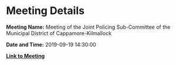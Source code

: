 # Meeting Details

**Meeting Name:** Meeting of the Joint Policing Sub-Committee of the Municipal District of Cappamore-Kilmallock

**Date and Time:** 2019-09-19 14:30:00

**[Link to Meeting](https://www.limerick.ie/council/whats-on/meeting-joint-policing-sub-committee-municipal-district-cappamore-kilmallock-0)**
